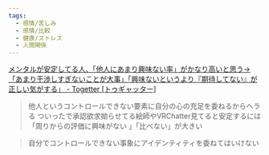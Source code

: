 ```yaml
---
tags:
  - 感情/苦しみ
  - 感情/比較
  - 健康/ストレス
  - 人間関係
---
```

[メンタルが安定してる人、「他人にあまり興味ない率」がかなり高いと思う→「あまり干渉しすぎないことが大事」「興味ないというより『期待してない』が正しい気がする」 - Togetter [トゥギャッター]](https://togetter.com/li/2539051)

>他人というコントロールできない要素に自分の心の充足を委ねるからヘラる
>ついったで承認欲求拗らせてる絵師やVRChatter見てると安定するには「周りからの評価に興味がない 」「比べない」が大きい

>自分でコントロールできない事象にアイデンティティを委ねてはいけない

